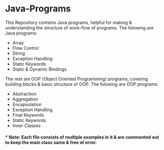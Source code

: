 # Java-Programs
This Repository contains Java programs, helpful for making & understanding the structure of work-flow of programs. The folowing are Java programs:
- Array 
- Flow Control
- String
- Exception Handling
- Static Keywords
- Static & Dynamic Bindings
  
The rest are OOP (Object Oriented Programming) programs, covering building blocks & basic structure of OOP. The folowing are OOP programs:
- Abstraction
- Aggregation
- Encapsulation
- Exception Handling
- Final Keywords
- Static Keywords
- Inner Classes

#### * Note: Each file consists of multiple examples in it & are commented out to keep the main class same & free of error.  
